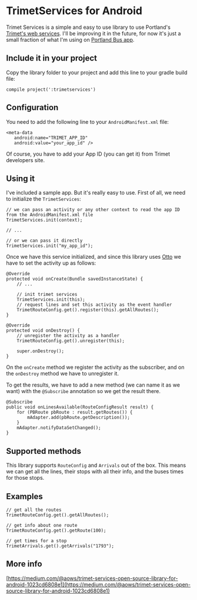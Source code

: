 TrimetServices for Android
==========================

Trimet Services is a simple and easy to use library to use Portland's [Trimet's web services](http://developer.trimet.org). I'll be improving it in the future, for now it's just a small fraction of what I'm using on [Portland Bus app](http://play.google.com/store/apps/details?id=ws.otero.adrian.portlandbus).


## Include it in your project

Copy the library folder to your project and add this line to your gradle build file:

```
compile project(':trimetservices')
```

## Configuration

You need to add the following line to your `AndroidManifest.xml` file:

```
<meta-data
   android:name="TRIMET_APP_ID"
   android:value="your_app_id" />
```

Of course, you have to add your App ID (you can get it) from Trimet developers site.


## Using it

I've included a sample app. But it's really easy to use. First of all, we need to initialize the `TrimetServices`:

```
// we can pass an activity or any other context to read the app ID from the AndroidManifest.xml file
TrimetServices.init(context);

// ...

// or we can pass it directly
TrimetServices.init("my_app_id");
```

Once we have this service initialized, and since this library uses [Otto](http://square.github.io/otto/) we have to set the activity up as follows:

```
@Override
protected void onCreate(Bundle savedInstanceState) {
    // ...
    
    // init trimet services
    TrimetServices.init(this);
    // request lines and set this activity as the event handler
    TrimetRouteConfig.get().register(this).getAllRoutes();
}

@Override
protected void onDestroy() {
    // unregister the activity as a handler
    TrimetRouteConfig.get().unregister(this);
    
    super.onDestroy();
}
```

On the `onCreate` method we register the activity  as the subscriber, and on the `onDestroy` method we have to unregister it.

To get the results, we have to add a new method (we can name it as we want) with the `@Subscribe` annotation so we get the result there.

```
@Subscribe
public void onLinesAvailable(RouteConfigResult result) {
    for (PBRoute pbRoute : result.getRoutes()) {
        mAdapter.add(pbRoute.getDescription());
    }
    mAdapter.notifyDataSetChanged();
}
```

## Supported methods

This library supports `RouteConfig` and `Arrivals` out of the box. This means we can get all the lines, their stops with all their info, and the buses times for those stops.


## Examples

```
// get all the routes
TrimetRouteConfig.get().getAllRoutes();

// get info about one route
TrimetRouteConfig.get().getRoute(100);

// get times for a stop
TrimetArrivals.get().getArrivals("1793");
```

## More info

[https://medium.com/@aows/trimet-services-open-source-library-for-android-1023cd6808e1](https://medium.com/@aows/trimet-services-open-source-library-for-android-1023cd6808e1)

